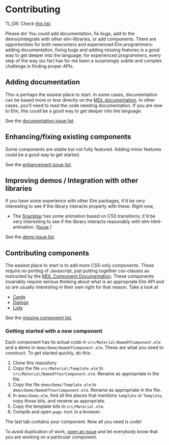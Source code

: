 # Contributing

TL;DR: Check [this list](https://github.com/debois/elm-mdl/issues?q=is%3Aopen+is%3Aissue+label%3Astarting-point).

Please do! You could add documentation, fix bugs, add to the demos/integrate
with other elm-libraries, or add components. There are opportunities for 
both newcomers and experienced Elm programmers: adding documentation, fixing
bugs and adding missing features is a good way to get deeper into the language; 
for experienced programmers, every step of the way (so far) has for me been 
a surprisingly subtle and complex challenge in finding proper APIs. 

## Adding documentation 

This is perhaps the easiest place to start. In some cases, documentation can be 
based more or less directly on the 
[MDL documentation](getmdl.io/components). In other cases, you'll need to read
the code needing documentation. If you are new to Elm, this could be a good way
to get deeper into the language. 

See the [documentation issue
list](https://github.com/debois/elm-mdl/issues?utf8=%E2%9C%93&q=is%3Aissue+label%3Adocumentation+)

## Enhancing/fixing existing components

Some components are stable but not fully featured. Adding minor features could be a 
good way to get started. 

See the [enhancement issue
list](https://github.com/debois/elm-mdl/issues?utf8=%E2%9C%93&q=is%3Aissue+label%3Aenhancement).

## Improving demos / Integration with other libraries

If you have some experience with other Elm packages, it'd be very interesting to see
if the library interacts properly with these.  Right now, 

 - The
   [Snackbar](https://github.com/debois/elm-mdl/blob/master/src/Material/Snackbar.elm)
   has some animation based on CSS transitions; it'd be very interesting to see if the library
   interacts reasonably with elm-html-animation. 
   ([Issue](https://github.com/debois/elm-mdl/issues?utf8=%E2%9C%93&q=is%3Aissue+label%3Ademo).)

See the [demo issue list](https://github.com/debois/elm-mdl/issues?utf8=%E2%9C%93&q=is%3Aissue+label%3Ademo).

## Contributing components

The easiest place to start is to add more CSS-only components. These
require no porting of Javascript, just putting together css-classes as
instructed by the 
[MDL Component Documentation](https://www.getmdl.io/components/index.html). 
These components invariably require serious thinking about what is an
appropriate Elm API and so are usually interesting in their own right for 
that reason.  Take a look at

 - [Cards](https://www.getmdl.io/components/index.html#cards-section) 
 - [Dialogs](https://www.getmdl.io/components/index.html#dialog-section)
 - [Lists](https://www.getmdl.io/components/index.html#lists-section) 

See the [missing component list](https://github.com/debois/elm-mdl/issues?q=is%3Aissue+is%3Aopen+label%3Acomponent).

### Getting started with a new component

Each component has its actual code in `src/Material/NameOfComponent.elm` and a demo in 
`demo/Demo/NameOfComponent.elm`. These are what you need to construct.
To get started quickly, do this:

1. Clone this repository
2. Copy the file `src/Material/Template.elm` to `src/Material/NameOfYourComponent.elm`. Rename
as appropriate in the file. 
3. Copy the file `demo/Demo/Template.elm` to `demo/Demo/NameOfYourComponent.elm`. 
Rename as appropriate in the file. 
4. In `demo/Demo.elm`, find all the places that mentions `template` or `Template`, 
copy those bits, and rename as appropriate. 
5. Copy the template bits in `src/Material.elm`.
6. Compile and open `page.html` in a browser.

The last tab contains your component. Now all you need is code!

To avoid duplication of work, 
[open an issue](https://github.com/debois/elm-mdl/issues/new) and let everybody know
that you are working on a particular component. 
